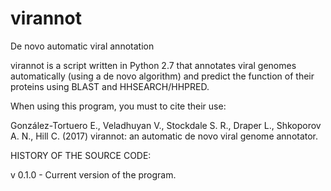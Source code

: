 # virannot
De novo automatic viral annotation

virannot is a script written in Python 2.7 that annotates viral genomes automatically (using a de novo algorithm) and predict the function of their proteins using BLAST and HHSEARCH/HHPRED.

When using this program, you must to cite their use:

González-Tortuero E., Veladhuyan V., Stockdale S. R., Draper L., Shkoporov A. N., Hill C. (2017) virannot: an automatic de novo viral genome annotator. 

HISTORY OF THE SOURCE CODE:

v 0.1.0 - Current version of the program.
